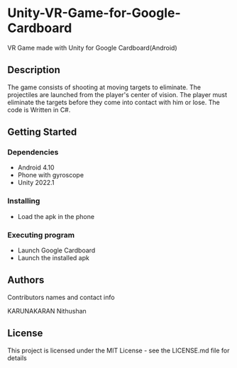 # Unity-VR-Game-for-Google-Cardboard
VR Game made with Unity for Google Cardboard(Android)


## Description

The game consists of shooting at moving targets to eliminate. The projectiles are launched from the player's center of vision.
The player must eliminate the targets before they come into contact with him or lose.
The code is Written in C#.

## Getting Started

### Dependencies

* Android 4.10
* Phone with gyroscope
* Unity 2022.1

### Installing

* Load the apk in the phone

### Executing program

* Launch Google Cardboard
* Launch the installed apk



## Authors

Contributors names and contact info

KARUNAKARAN Nithushan


## License

This project is licensed under the MIT License - see the LICENSE.md file for details

